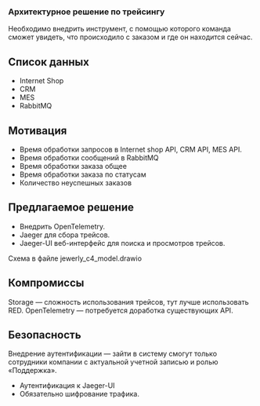 ### Архитектурное решение по трейсингу

Необходимо внедрить инструмент, с помощью которого команда сможет увидеть, что происходило с заказом и где он находится сейчас.

## Список данных

 - Internet Shop
 - CRM
 - MES
 - RabbitMQ

## Мотивация

 - Время обработки запросов в Internet shop API, CRM API, MES API.
 - Время обработки сообщений в RabbitMQ
 - Время обработки заказа общее
 - Время обработки заказа по статусам
 - Количество неуспешных заказов

## Предлагаемое решение

 - Внедрить OpenTelemetry.
 - Jaeger для сбора трейсов.
 - Jaeger-UI веб-интерфейс для поиска и просмотров трейсов.

Схема в файле jewerly_c4_model.drawio

## Компромиссы

Storage — сложность использования трейсов, тут лучше использовать RED.
OpenTelemetry — потребуется доработка существующих API. 

## Безопасность

Внедрение аутентификации — зайти в систему смогут только сотрудники компании с актуальной учетной записью и ролью «Поддержка».

 - Аутентификация к Jaeger-UI
 - Обязательно шифрование трафика.
